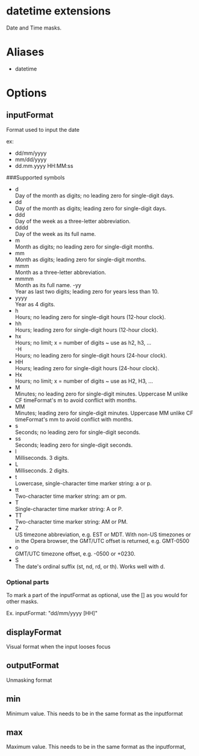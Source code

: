 # datetime extensions

Date and Time masks.

# Aliases

- datetime

# Options

## inputFormat
Format used to input the date

ex:   
- dd/mm/yyyy  
- mm/dd/yyyy  
- dd.mm.yyyy HH:MM:ss  

###Supported symbols
- d  
Day of the month as digits; no leading zero for single-digit days.
- dd  
Day of the month as digits; leading zero for single-digit days.
- ddd  
Day of the week as a three-letter abbreviation.
- dddd  
Day of the week as its full name.
- m  
Month as digits; no leading zero for single-digit months.
- mm  
Month as digits; leading zero for single-digit months.
- mmm  
Month as a three-letter abbreviation.
- mmmm  
Month as its full name.
-yy  
Year as last two digits; leading zero for years less than 10.
- yyyy  
Year as 4 digits.
- h  
Hours; no leading zero for single-digit hours (12-hour clock).
- hh  
Hours; leading zero for single-digit hours (12-hour clock).
- hx  
Hours; no limit; x = number of digits ~ use as h2, h3, ...   
-H  
Hours; no leading zero for single-digit hours (24-hour clock).
- HH  
Hours; leading zero for single-digit hours (24-hour clock).
- Hx  
Hours; no limit; x = number of digits ~ use as H2, H3, ...   
- M  
Minutes; no leading zero for single-digit minutes. Uppercase M unlike CF timeFormat's m to avoid conflict with months.
- MM  
Minutes; leading zero for single-digit minutes. Uppercase MM unlike CF timeFormat's mm to avoid conflict with months.
- s  
Seconds; no leading zero for single-digit seconds.
- ss  
Seconds; leading zero for single-digit seconds.
- l  
Milliseconds. 3 digits.
- L  
Milliseconds. 2 digits.
- t  
Lowercase, single-character time marker string: a or p.
- tt  
Two-character time marker string: am or pm.
- T  
Single-character time marker string: A or P.
- TT  
Two-character time marker string: AM or PM.
- Z  
US timezone abbreviation, e.g. EST or MDT. With non-US timezones or in the Opera browser, the GMT/UTC offset is returned, e.g. GMT-0500
- o  
GMT/UTC timezone offset, e.g. -0500 or +0230.
- S  
The date's ordinal suffix (st, nd, rd, or th). Works well with d.

### Optional parts
To mark a part of the inputFormat as optional, use the [] as you would for other masks.

Ex.
inputFormat: "dd/mm/yyyy [HH]"


## displayFormat
Visual format when the input looses focus
## outputFormat
Unmasking format
## min
Minimum value. This needs to be in the same format as the inputformat
## max
Maximum value. This needs to be in the same format as the inputformat,

